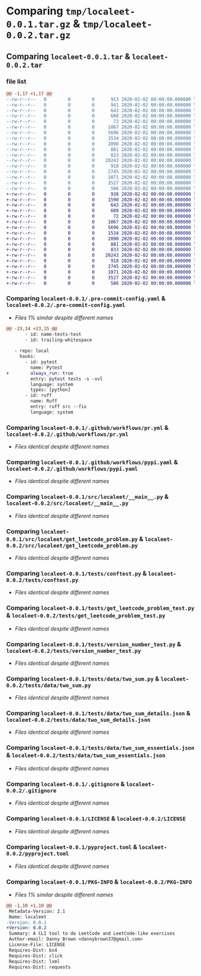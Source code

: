 # Comparing `tmp/localeet-0.0.1.tar.gz` & `tmp/localeet-0.0.2.tar.gz`

## Comparing `localeet-0.0.1.tar` & `localeet-0.0.2.tar`

### file list

```diff
@@ -1,17 +1,17 @@
--rw-r--r--   0        0        0      913 2020-02-02 00:00:00.000000 localeet-0.0.1/.pre-commit-config.yaml
--rw-r--r--   0        0        0      941 2020-02-02 00:00:00.000000 localeet-0.0.1/README.md
--rw-r--r--   0        0        0      643 2020-02-02 00:00:00.000000 localeet-0.0.1/.github/workflows/pr.yml
--rw-r--r--   0        0        0      608 2020-02-02 00:00:00.000000 localeet-0.0.1/.github/workflows/pypi.yaml
--rw-r--r--   0        0        0       72 2020-02-02 00:00:00.000000 localeet-0.0.1/src/localeet/__init__.py
--rw-r--r--   0        0        0     1067 2020-02-02 00:00:00.000000 localeet-0.0.1/src/localeet/__main__.py
--rw-r--r--   0        0        0     5696 2020-02-02 00:00:00.000000 localeet-0.0.1/src/localeet/get_leetcode_problem.py
--rw-r--r--   0        0        0     1534 2020-02-02 00:00:00.000000 localeet-0.0.1/tests/conftest.py
--rw-r--r--   0        0        0     2090 2020-02-02 00:00:00.000000 localeet-0.0.1/tests/get_leetcode_problem_test.py
--rw-r--r--   0        0        0      881 2020-02-02 00:00:00.000000 localeet-0.0.1/tests/version_number_test.py
--rw-r--r--   0        0        0      833 2020-02-02 00:00:00.000000 localeet-0.0.1/tests/data/two_sum.py
--rw-r--r--   0        0        0    20243 2020-02-02 00:00:00.000000 localeet-0.0.1/tests/data/two_sum_details.json
--rw-r--r--   0        0        0      918 2020-02-02 00:00:00.000000 localeet-0.0.1/tests/data/two_sum_essentials.json
--rw-r--r--   0        0        0     2745 2020-02-02 00:00:00.000000 localeet-0.0.1/.gitignore
--rw-r--r--   0        0        0     1071 2020-02-02 00:00:00.000000 localeet-0.0.1/LICENSE
--rw-r--r--   0        0        0     3527 2020-02-02 00:00:00.000000 localeet-0.0.1/pyproject.toml
--rw-r--r--   0        0        0      586 2020-02-02 00:00:00.000000 localeet-0.0.1/PKG-INFO
+-rw-r--r--   0        0        0      938 2020-02-02 00:00:00.000000 localeet-0.0.2/.pre-commit-config.yaml
+-rw-r--r--   0        0        0     1590 2020-02-02 00:00:00.000000 localeet-0.0.2/README.md
+-rw-r--r--   0        0        0      643 2020-02-02 00:00:00.000000 localeet-0.0.2/.github/workflows/pr.yml
+-rw-r--r--   0        0        0      608 2020-02-02 00:00:00.000000 localeet-0.0.2/.github/workflows/pypi.yaml
+-rw-r--r--   0        0        0       72 2020-02-02 00:00:00.000000 localeet-0.0.2/src/localeet/__init__.py
+-rw-r--r--   0        0        0     1067 2020-02-02 00:00:00.000000 localeet-0.0.2/src/localeet/__main__.py
+-rw-r--r--   0        0        0     5696 2020-02-02 00:00:00.000000 localeet-0.0.2/src/localeet/get_leetcode_problem.py
+-rw-r--r--   0        0        0     1534 2020-02-02 00:00:00.000000 localeet-0.0.2/tests/conftest.py
+-rw-r--r--   0        0        0     2090 2020-02-02 00:00:00.000000 localeet-0.0.2/tests/get_leetcode_problem_test.py
+-rw-r--r--   0        0        0      881 2020-02-02 00:00:00.000000 localeet-0.0.2/tests/version_number_test.py
+-rw-r--r--   0        0        0      833 2020-02-02 00:00:00.000000 localeet-0.0.2/tests/data/two_sum.py
+-rw-r--r--   0        0        0    20243 2020-02-02 00:00:00.000000 localeet-0.0.2/tests/data/two_sum_details.json
+-rw-r--r--   0        0        0      918 2020-02-02 00:00:00.000000 localeet-0.0.2/tests/data/two_sum_essentials.json
+-rw-r--r--   0        0        0     2745 2020-02-02 00:00:00.000000 localeet-0.0.2/.gitignore
+-rw-r--r--   0        0        0     1071 2020-02-02 00:00:00.000000 localeet-0.0.2/LICENSE
+-rw-r--r--   0        0        0     3527 2020-02-02 00:00:00.000000 localeet-0.0.2/pyproject.toml
+-rw-r--r--   0        0        0      586 2020-02-02 00:00:00.000000 localeet-0.0.2/PKG-INFO
```

### Comparing `localeet-0.0.1/.pre-commit-config.yaml` & `localeet-0.0.2/.pre-commit-config.yaml`

 * *Files 1% similar despite different names*

```diff
@@ -23,14 +23,15 @@
       - id: name-tests-test
       - id: trailing-whitespace
 
   - repo: local
     hooks:
       - id: pytest
         name: Pytest
+        always_run: true
         entry: pytest tests -s -vvl
         language: system
         types: [python]
       - id: ruff
         name: Ruff
         entry: ruff src --fix
         language: system
```

### Comparing `localeet-0.0.1/.github/workflows/pr.yml` & `localeet-0.0.2/.github/workflows/pr.yml`

 * *Files identical despite different names*

### Comparing `localeet-0.0.1/.github/workflows/pypi.yaml` & `localeet-0.0.2/.github/workflows/pypi.yaml`

 * *Files identical despite different names*

### Comparing `localeet-0.0.1/src/localeet/__main__.py` & `localeet-0.0.2/src/localeet/__main__.py`

 * *Files identical despite different names*

### Comparing `localeet-0.0.1/src/localeet/get_leetcode_problem.py` & `localeet-0.0.2/src/localeet/get_leetcode_problem.py`

 * *Files identical despite different names*

### Comparing `localeet-0.0.1/tests/conftest.py` & `localeet-0.0.2/tests/conftest.py`

 * *Files identical despite different names*

### Comparing `localeet-0.0.1/tests/get_leetcode_problem_test.py` & `localeet-0.0.2/tests/get_leetcode_problem_test.py`

 * *Files identical despite different names*

### Comparing `localeet-0.0.1/tests/version_number_test.py` & `localeet-0.0.2/tests/version_number_test.py`

 * *Files identical despite different names*

### Comparing `localeet-0.0.1/tests/data/two_sum.py` & `localeet-0.0.2/tests/data/two_sum.py`

 * *Files identical despite different names*

### Comparing `localeet-0.0.1/tests/data/two_sum_details.json` & `localeet-0.0.2/tests/data/two_sum_details.json`

 * *Files identical despite different names*

### Comparing `localeet-0.0.1/tests/data/two_sum_essentials.json` & `localeet-0.0.2/tests/data/two_sum_essentials.json`

 * *Files identical despite different names*

### Comparing `localeet-0.0.1/.gitignore` & `localeet-0.0.2/.gitignore`

 * *Files identical despite different names*

### Comparing `localeet-0.0.1/LICENSE` & `localeet-0.0.2/LICENSE`

 * *Files identical despite different names*

### Comparing `localeet-0.0.1/pyproject.toml` & `localeet-0.0.2/pyproject.toml`

 * *Files identical despite different names*

### Comparing `localeet-0.0.1/PKG-INFO` & `localeet-0.0.2/PKG-INFO`

 * *Files 1% similar despite different names*

```diff
@@ -1,10 +1,10 @@
 Metadata-Version: 2.1
 Name: localeet
-Version: 0.0.1
+Version: 0.0.2
 Summary: A CLI tool to do LeetCode and LeetCode-like exercises
 Author-email: Danny Brown <dannybrown37@gmail.com>
 License-File: LICENSE
 Requires-Dist: bs4
 Requires-Dist: click
 Requires-Dist: lxml
 Requires-Dist: requests
```

